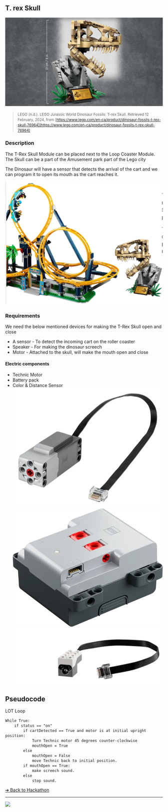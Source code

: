 ## T. rex Skull

![T. rex Skull](images/dinosaur-fossils.png)

> <small>LEGO (n.d.). LEGO Jurassic World Dinosaur Fossils: T-rex Skull. Retrieved 12 February, 
2024, from [https://www.lego.com/en-ca/product/dinosaur-fossils-t-rex-skull-76964](https://www.lego.com/en-ca/product/dinosaur-fossils-t-rex-skull-76964)</small>

### Description
The T-Rex Skull Module can be placed 
next to the Loop Coaster Module. The 
Skull can be a part of the Amusement park 
part of the Lego city

The Dinosaur will have a sensor that 
detects the arrival of the cart and we can 
program it to open its mouth as the cart 
reaches it.

![Rolling Coaster](images/rolling-coaster.png)

### Requirements
We need the below mentioned devices for 
making the T-Rex Skull open and close
- A sensor - To detect the incoming cart on 
the roller coaster
- Speaker - For making the dinosaur 
screech
- Motor - Attached to the skull, will make the 
mouth open and close

#### Electric components
- Technic Motor
- Battery pack
- Color & Distance Sensor
![88](images/loop-coaster-88013.png)
![89](images/loop-coaster-88015.png)
![90](images/loop3.png)

## Pseudocode
LOT Loop

```
While True:
    if status == "on"
        if cartDetected == True and motor is at initial upright position:
            Turn Technic motor 45 degrees counter-clockwise
            mouthOpen = True 
        else 
            mouthOpen = False
            move Technic back to initial position.
        if mouthOpen == True:
            make screech sound.
        else 
            stop sound.
```

[&#10132; Back to Hackathon](https://github.com/BrickMMO/hackathon-set/blob/main/index.markdown)

---

<a href="https://brickmmo.com">
<img src="https://brickmmo.com/images/brickmmo-logo-horizontal.jpg" width="100">
</a>

